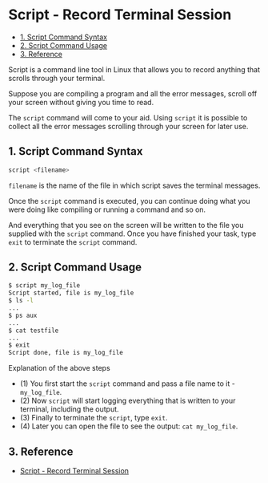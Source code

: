 # Script - Record Terminal Session

<!-- TOC -->

- [1. Script Command Syntax](#1-script-command-syntax)
- [2. Script Command Usage](#2-script-command-usage)
- [3. Reference](#3-reference)

<!-- /TOC -->

Script is a command line tool in Linux that allows you to record anything that scrolls through your terminal.

Suppose you are compiling a program and all the error messages, scroll off your screen without giving you time to read.

The `script` command will come to your aid. Using `script` it is possible to collect all the error messages scrolling through your screen for later use.

## 1. Script Command Syntax

```bash
script <filename>
```

`filename` is the name of the file in which script saves the terminal messages.

Once the `script` command is executed, you can continue doing what you were doing like compiling or running a command and so on.

And everything that you see on the screen will be written to the file you supplied with the `script` command. Once you have finished your task, type `exit` to terminate the `script` command.

## 2. Script Command Usage

```bash
$ script my_log_file
Script started, file is my_log_file
$ ls -l
...
$ ps aux
...
$ cat testfile
...
$ exit
Script done, file is my_log_file
```

Explanation of the above steps

- (1) You first start the `script` command and pass a file name to it - `my_log_file`.
- (2) Now `script` will start logging everything that is written to your terminal, including the output.
- (3) Finally to terminate the `script`, type `exit`.
- (4) Later you can open the file to see the output: `cat my_log_file`.

## 3. Reference

- [Script - Record Terminal Session](http://www.aboutlinux.info/2005/11/script-command-to-record-everything.html)
